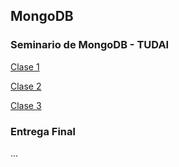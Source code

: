 ## MongoDB

### Seminario de MongoDB - TUDAI

[Clase 1](https://github.com/ManuelGosende/MongoDB/blob/main/Clase1_actividad.md)

[Clase 2](https://github.com/ManuelGosende/MongoDB/blob/main/Clase2_actividad.md)

[Clase 3](https://github.com/ManuelGosende/MongoDB/blob/main/Clase3_actividad.md)

### Entrega Final

...
